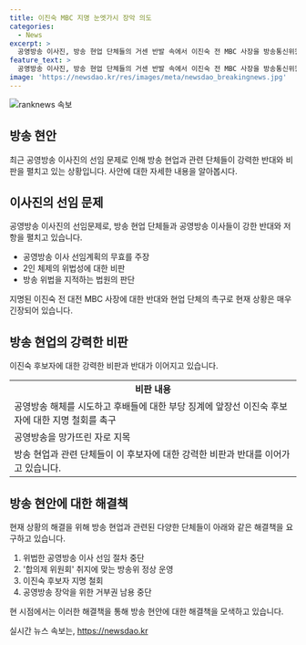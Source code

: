 ```yaml
---
title: 이진숙 MBC 지명 눈엣가시 장악 의도
categories:
  - News
excerpt: >
  공영방송 이사진, 방송 현업 단체들의 거센 반발 속에서 이진숙 전 MBC 사장을 방송통신위원장 후보로 제정함에 따른 논란이 확산 중이다. 공영방송 이사들은 이를 공영방송 해체 시도로 비판하며 후보자 지명 취소를 요구하고 있다. 또한, 방송위법을 지적하며 공영방송 이사 선임 중단을 촉구하고 있다. 언론노동조합과 방송현업단체들도 함께 철회를 요구하며, 후보자를 MBC를 망가뜨리고 동료들을 탄압한 자로 비판하고 있다.
feature_text: >
  공영방송 이사진, 방송 현업 단체들의 거센 반발 속에서 이진숙 전 MBC 사장을 방송통신위원장 후보로 제정함에 따른 논란이 확산 중이다. 공영방송 이사들은 이를 공영방송 해체 시도로 비판하며 후보자 지명 취소를 요구하고 있다. 또한, 방송위법을 지적하며 공영방송 이사 선임 중단을 촉구하고 있다. 언론노동조합과 방송현업단체들도 함께 철회를 요구하며, 후보자를 MBC를 망가뜨리고 동료들을 탄압한 자로 비판하고 있다.
image: 'https://newsdao.kr/res/images/meta/newsdao_breakingnews.jpg'
---
```


<p><img src="https://newsdao.kr/res/images/meta/newsdao_breakingnews.jpg" alt="ranknews 속보" /></p>

<h2 data-ke-size="size26">방송 현안</h2>

<p data-ke-size="size16">최근 공영방송 이사진의 선임 문제로 인해 방송 현업과 관련 단체들이 강력한 반대와 비판을 펼치고 있는 상황입니다. 사안에 대한 자세한 내용을 알아봅시다.</p>

<h2 data-ke-size="size24">이사진의 선임 문제</h2>

<p data-ke-size="size16">공영방송 이사진의 선임문제로, 방송 현업 단체들과 공영방송 이사들이 강한 반대와 저항을 펼치고 있습니다. </p>

<ul>
  <li>공영방송 이사 선임계획의 무효를 주장</li>
  <li>2인 체제의 위법성에 대한 비판</li>
  <li>방송 위법을 지적하는 법원의 판단</li>
</ul>

<p data-ke-size="size16">지명된 이진숙 전 대전 MBC 사장에 대한 반대와 현업 단체의 촉구로 현재 상황은 매우 긴장되어 있습니다. </p>

<h2 data-ke-size="size24">방송 현업의 강력한 비판</h2>

<p data-ke-size="size16">이진숙 후보자에 대한 강력한 비판과 반대가 이어지고 있습니다.</p>

<table>
  <tr>
    <td style="text-align: center; height: 17px;"><b>비판 내용</b></td>
  </tr>
  <tr>
    <td>공영방송 해체를 시도하고 후배들에 대한 부당 징계에 앞장선 이진숙 후보자에 대한 지명 철회를 촉구</td>
  </tr>
  <tr>
    <td>공영방송을 망가뜨린 자로 지목</td>
  </tr>
  <tr>
    <td>방송 현업과 관련 단체들이 이 후보자에 대한 강력한 비판과 반대를 이어가고 있습니다.</td>
  </tr>
</table>

<h2 data-ke-size="size24">방송 현안에 대한 해결책</h2>

<p data-ke-size="size16">현재 상황의 해결을 위해 방송 현업과 관련된 다양한 단체들이 아래와 같은 해결책을 요구하고 있습니다.</p>

<ol>
  <li>위법한 공영방송 이사 선임 절차 중단</li>
  <li>'합의제 위원회' 취지에 맞는 방송위 정상 운영</li>
  <li>이진숙 후보자 지명 철회</li>
  <li>공영방송 장악을 위한 거부권 남용 중단</li>
</ol>

<p data-ke-size="size16">현 시점에서는 이러한 해결책을 통해 방송 현안에 대한 해결책을 모색하고 있습니다.</p>
실시간 뉴스 속보는, <a href="https://newsdao.kr" rel="dofollow">https://newsdao.kr</a>


